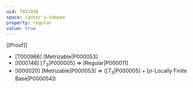 ```yaml
---
uid: T021930
space: cantor's-teepee
property: regular
value: true
---
```

[[Proof]]

* [T000966] [Metrizable|P000053]
* [I000146] [$T_3$|P000005] => [Regular|P000011]
* [I000020] [Metrizable|P000053] => ([$T_3$|P000005] + [$\sigma$-Locally Finite Base|P000054])

